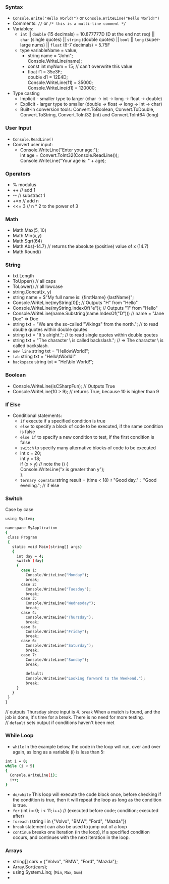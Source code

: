 ### Syntax

* ``Console.Write("Hello World!")`` or ``Console.WriteLine("Hello World!")``
* Comments: ``//`` or ``/* this is a multi-line comment */``
* Variables:
  *   ``int``  ||   ``double`` (15 decimals) = 10.877777D (D at the end not req)   ||    ``char`` (single quotes)  ||   ``string`` (double quotes)  ||   ``bool``     || ``long`` (super-large nums) || ``float`` (6-7 decimals) = 5.75F
  *   type variableName = value;  
      *   string name = "John";     
         Console.WriteLine(name);
      *   const int myNum = 15; // can't overwrite this value
      *    float f1 = 35e3F;    
           double d1 = 12E4D;   
           Console.WriteLine(f1) = 35000;     
           Console.WriteLine(d1) = 120000;    
* Type casting
  * Implicit - smaller type to larger (char -> int -> long -> float -> double)
  * Explicit - larger type to smaller (double -> float -> long -> int -> char)
  * Built-in conversion tools: Convert.ToBoolean, Convert.ToDouble, Convert.ToString, Convert.ToInt32 (int) and Convert.ToInt64 (long)

### User Input
* ``Console.ReadLine()``
* Convert user input:
  * Console.WriteLine("Enter your age:");   
    int age = Convert.ToInt32(Console.ReadLine());   
    Console.WriteLine("Your age is: " + age);     
    
 
### Operators
* % modulus
* ++ // add 1
* -- // substract 1
* +=n // add n
* <<= 3 // n * 2 to the power of 3

### Math
* Math.Max(5, 10)
* Math.Min(x,y)
* Math.Sqrt(64)
* Math.Abs(-14.7) // returns the absolute (positive) value of x (14.7)
* Math.Round()

### String
* txt.Length
* ToUpper() // all caps
* ToLower() // all lowcase
* string.Concat(x, y)
* string name = $"My full name is: {firstName} {lastName}";
* Console.WriteLine(myString[0]);  // Outputs "H" from "Hello"
* Console.WriteLine(myString.IndexOf("e"));  // Outputs "1" from "Hello"
* Console.WriteLine(name.Substring(name.IndexOf("D"))) // name = "Jane Doe" => Doe
* string txt = "We are the so-called \"Vikings\" from the north."; // to read double quotes within double qoutes
* string txt = "It\'s alright."; // to read single quotes within double qoutes
* string txt = "The character \\ is called backslash."; // => The character \ is called backslash.
* ``new line`` string txt = "Hello\nWorld!";
* ``tab`` string txt = "Hello\tWorld!"
* ``backspace`` string txt = "Hel\blo World!";

### Boolean
* Console.WriteLine(isCSharpFun);   // Outputs True
* Console.WriteLine(10 > 9); // returns True, because 10 is higher than 9

### If Else
* Conditional statements:
  * ``if`` execute if a specified condition is true
  * ``else`` to specify a block of code to be executed, if the same condition is false
  * ``else if`` to specify a new condition to test, if the first condition is false
  * ``switch`` to specify many alternative blocks of code to be executed
  * int x = 20;   
    int y = 18;    
    if (x > y)    // note the ()
    {  
      Console.WriteLine("x is greater than y");    
    }.   
   * ``ternary operator``string result = (time < 18) ``?`` "Good day." ``:`` "Good evening."; // if else
 
 ### Switch
 Case by case
 ```sh
 using System; 

namespace MyApplication   
{  
  class Program  
  {   
    static void Main(string[] args)    
    {   
      int day = 4;   
      switch (day)   
      { 
        case 1:  
          Console.WriteLine("Monday");  
          break;  
        case 2:  
          Console.WriteLine("Tuesday");  
          break;  
        case 3:  
          Console.WriteLine("Wednesday");  
          break;  
        case 4:  
          Console.WriteLine("Thursday");  
          break;  
        case 5:  
          Console.WriteLine("Friday");  
          break;  
        case 6:  
          Console.WriteLine("Saturday");  
          break;  
        case 7:  
          Console.WriteLine("Sunday");  
          break;  
          
          default:   
          Console.WriteLine("Looking forward to the Weekend.");  
          break;   
      }    
    }
  }
}
```
// outputs Thursday since input is 4. ``break`` When a match is found, and the job is done, it's time for a break. There is no need for more testing.  
// ``default`` sets output if conditions haven't been met

### While Loop
* ``while`` In the example below, the code in the loop will run, over and over again, as long as a variable (i) is less than 5:
```sh
int i = 0;   
while (i < 5)   
{  
  Console.WriteLine(i);   
  i++;   
}  
```
* ``do/while`` This loop will execute the code block once, before checking if the condition is true, then it will repeat the loop as long as the condition is true.
* ``for`` (int i = 0; i < 11; i++)  // (executed before code; condition; executed after) 
* ``foreach`` (string i in {"Volvo", "BMW", "Ford", "Mazda"}) 
* ``break`` statement can also be used to jump out of a loop
* ``continue`` breaks one iteration (in the loop), if a specified condition occurs, and continues with the next iteration in the loop. 

### Arrays
* string[] cars = {"Volvo", "BMW", "Ford", "Mazda"};
* Array.Sort(cars);
* using System.Linq; (``Min``, ``Max``, ``Sum``)
* 
